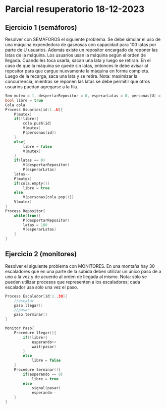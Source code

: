 # Parcial resuperatorio 18-12-2023
## Ejercicio 1 (semáforos)
Resolver con SEMÁFOROS el siguiente problema. Se debe simular el uso de una máquina expendedora de gaseosas
con capacidad para 100 latas por parte de U usuarios. Además existe un repositor encargado de reponer las latas de
la máquina. Los usuarios usan la máquina según el orden de llegada. Cuando les toca usarla, sacan una lata y luego
se retiran. En el caso de que la máquina se quede sin latas, entonces le debe avisar al repositor para que cargue
nuevamente la máquina en forma completa. Luego de la recarga, saca una lata y se retira. Nota: maximizar la
concurrencia; mientras se reponen las latas se debe permitir que otros usuarios puedan agregarse a la fila.
```cpp
Sem mutex = 1, despertarRepositor = 0, esperarLatas = 0, personas[U] = {[U]0}
bool libre = true
Cola cola
Process Usuarios[id:1..U]{
    P(mutex)
    if(!libre){
        cola.push(id)
        V(mutex)
        P(personas[id])
    }
    else{
        libre = false
        V(mutex)
    }
    if(latas == 0)
        V(despertarRepositor)
        P(esperarLatas)
    latas--
    P(mutex)
    if(cola.empty())
        libre = true
    else
        V(personas[cola.pop()])
    V(mutex)
}
Process Repositor{
    while(true){
        P(despertarRepositor)
        latas = 100
        V(esperarLatas)
    }
}
```
## Ejercicio 2 (monitores)
Resolver el siguiente problema con MONITORES. En una montaña hay 30 escaladores que en una parte de la subida
deben utilizar un único paso de a uno a la vez y de acuerdo al orden de llegada al mismo. Nota: sólo se pueden
utilizar procesos que representen a los escaladores; cada escalador usa sólo una vez el paso.
```cpp
Process Escalador[id:1..30]{
    //escalar
    paso.llegar()
    //pasar
    paso.terminar()
}

Monitor Paso{
    Procedure llegar(){
        if(!libre){
            esperando++
            wait(pasar)
        }
        else
            libre = false
    }
    Procedure terminar(){
        if(esperando == 0)
            libre = true
        else
            signal(pasar)
            esperando--
    }
}
```